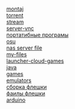 
[montaj](https://github.com/yuliitezary/windows_soft/releases/tag/montaj)
<br>
[torrent](https://github.com/yuliitezary/windows_soft/releases/tag/torrent)
<br>
[stream](https://github.com/yuliitezary/windows_soft/releases/tag/stream)
<br>
[server-vnc](https://github.com/yuliitezary/windows_soft/releases/tag/server)
<br>
[портатибные програмы](https://github.com/yuliitezary/windows_soft/releases/tag/portable)
<br>
[osu](https://github.com/yuliitezary/windows_soft/releases/tag/osu)
<br>
[nas server file](https://github.com/yuliitezary/windows_soft/releases/tag/naserverfile)
<br>
[my-files](https://github.com/yuliitezary/windows_soft/releases/tag/my-files)
<br>
[launcher-cloud-games](https://github.com/yuliitezary/windows_soft/releases/tag/launcher-cloud-games)
<br>
[java](https://github.com/yuliitezary/windows_soft/releases/tag/java)
<br>
[games](https://github.com/yuliitezary/windows_soft/releases/tag/games)
<br>
[emulators](https://github.com/yuliitezary/windows_soft/releases/tag/emulators)
<br>
[сборка флешки](https://github.com/yuliitezary/windows_soft/releases/tag/easy2boot-ventoy)
<br>
[фаилы флешки](https://github.com/yuliitezary/windows_soft/releases/tag/easy-files)
<br>
[arduino](https://github.com/yuliitezary/windows_soft/releases/tag/aduino)
<br>
